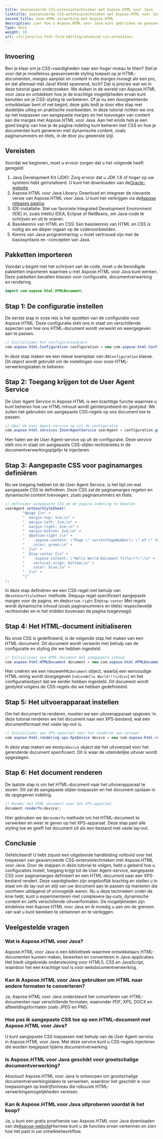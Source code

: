 ```yaml
---
title: Geavanceerde CSS-extensietechnieken met Aspose.HTML voor Java
linktitle: Geavanceerde CSS-extensietechnieken met Aspose.HTML voor Java
second_title: Java HTML-verwerking met Aspose.HTML
description: Leer hoe u Aspose.HTML voor Java kunt gebruiken om geavanceerde CSS-technieken toe te passen, waaronder aangepaste paginamarges en dynamische content. Een gedetailleerde, praktische tutorial voor ontwikkelaars.
type: docs
weight: 10
url: /nl/java/css-html-form-editing/advanced-css-extension/
---
```

## Invoering
Ben je klaar om je CSS-vaardigheden naar een hoger niveau te tillen? Stel je voor dat je moeiteloos geavanceerde styling toepast op je HTML-documenten, marges aanpast en content in die marges invoegt als een pro, en dat allemaal met Java! Klinkt spannend, toch? Dat is precies wat we in deze tutorial gaan onderzoeken. We duiken in de wereld van Aspose.HTML voor Java en ontdekken hoe je de krachtige mogelijkheden ervan kunt benutten om je CSS-styling te verbeteren. Of je nu een doorgewinterde ontwikkelaar bent of net begint, deze gids leidt je door elke stap met duidelijke uitleg en praktische voorbeelden.
In deze tutorial richten we ons op het toepassen van aangepaste marges en het toevoegen van content aan die marges met Aspose.HTML voor Java. Aan het einde heb je een goed begrip van hoe je de pagina-indeling kunt beheren met CSS en hoe je documenten kunt genereren met dynamische content, zoals paginanummers en titels, in de door jou gewenste stijl.
## Vereisten
Voordat we beginnen, moet u ervoor zorgen dat u het volgende heeft geregeld:
1. Java Development Kit (JDK): Zorg ervoor dat u JDK 1.8 of hoger op uw systeem hebt geïnstalleerd. U kunt het downloaden van de[Oracle-website](https://www.oracle.com/java/technologies/javase-jdk11-downloads.html).
2.  Aspose.HTML voor Java Library: Download en integreer de nieuwste versie van Aspose.HTML voor Java. U kunt het verkrijgen via de[Aspose releases pagina](https://releases.aspose.com/html/java/).
3. IDE-installatie: Stel uw favoriete Integrated Development Environment (IDE) in, zoals IntelliJ IDEA, Eclipse of NetBeans, om Java-code te schrijven en uit te voeren.
4. Basiskennis van HTML en CSS: Een basiskennis van HTML en CSS is nuttig als we dieper ingaan op de codevoorbeelden.
5. Kennis van Java-programmering: u moet vertrouwd zijn met de basissyntaxis en -concepten van Java.
## Pakketten importeren
Voordat u begint met het schrijven van de code, moet u de benodigde pakketten importeren waarmee u met Aspose.HTML voor Java kunt werken. Deze pakketten bevatten klassen voor configuratie, documentverwerking en rendering.
```java
import com.aspose.html.HTMLDocument;
```
## Stap 1: De configuratie instellen
De eerste stap in onze reis is het opzetten van de configuratie voor Aspose.HTML. Deze configuratie stelt ons in staat om verschillende aspecten van hoe ons HTML-document wordt verwerkt en weergegeven aan te passen.
```java
// Initialiseer het configuratieobject
com.aspose.html.Configuration configuration = new com.aspose.html.Configuration();
```
 In deze stap maken we een nieuw exemplaar van de`Configuration` klasse. Dit object wordt gebruikt om de instellingen voor onze HTML-verwerkingstaken te beheren.
## Stap 2: Toegang krijgen tot de User Agent Service
De User Agent Service in Aspose.HTML is een krachtige functie waarmee u kunt beheren hoe uw HTML-inhoud wordt geïnterpreteerd en gestyled. We zullen het gebruiken om aangepaste CSS-regels op ons document toe te passen.
```java
// Haal de User Agent-service op uit de configuratie
com.aspose.html.services.IUserAgentService userAgent = configuration.getService(com.aspose.html.services.IUserAgentService.class);
```
Hier halen we de User Agent-service op uit de configuratie. Deze service stelt ons in staat om aangepaste CSS-stijlen rechtstreeks in de documentverwerkingspijplijn te injecteren.
## Stap 3: Aangepaste CSS voor paginamarges definiëren
Nu we toegang hebben tot de User Agent Service, is het tijd om wat aangepaste CSS te definiëren. Deze CSS zal de paginamarges regelen en dynamische content toevoegen, zoals paginanummers en titels.
```java
// Definieer aangepaste CSS om de pagina-indeling te bepalen
userAgent.setUserStyleSheet(
        "@page {\n" +
        "  margin-top: 1cm;\n" +
        "  margin-left: 2cm;\n" +
        "  margin-right: 2cm;\n" +
        "  margin-bottom: 2cm;\n" +
        "  @bottom-right {\n" +
        "    -aspose-content: \"Page \" currentPageNumber() \" of \" totalPagesNumber();\n" +
        "    color: green;\n" +
        "  }\n" +
        "  @top-center {\n" +
        "    -aspose-content: \"Hello World Document Title!!!\";\n" +
        "    vertical-align: bottom;\n" +
        "    color: blue;\n" +
        "  }\n" +
        "}"
);
```
 In deze stap definiëren we een CSS-regel met behulp van de`setUserStyleSheet` methode. De`@page` regel specificeert aangepaste marges voor de pagina, en de`@bottom-right` En`@top-center` Met regels wordt dynamische inhoud (zoals paginanummers en titels) respectievelijk rechtsonder en in het midden bovenaan de pagina toegevoegd.
## Stap 4: Het HTML-document initialiseren
Nu onze CSS is gedefinieerd, is de volgende stap het maken van een HTML-document. Dit document wordt verwerkt met behulp van de configuratie en styling die we hebben ingesteld.
```java
// Initialiseer een HTML-document met aangepaste inhoud
com.aspose.html.HTMLDocument document = new com.aspose.html.HTMLDocument("<div>Hello World!!!</div>", ".", configuration);
```
 Hier creëren we een nieuwe`HTMLDocument` object, waarbij een eenvoudige HTML-string wordt doorgegeven (`<div>Hello World!!!</div>`) en het configuratieobject dat we eerder hebben ingesteld. Dit document wordt gestyled volgens de CSS-regels die we hebben gedefinieerd.
## Stap 5: Het uitvoerapparaat instellen
Om het document te renderen, moeten we een uitvoerapparaat opgeven. In deze tutorial renderen we het document naar een XPS-bestand, wat een documentformaat met vaste lay-out is.
```java
// Initialiseer een XPS-apparaat voor het renderen van uitvoer
com.aspose.html.rendering.xps.XpsDevice device = new com.aspose.html.rendering.xps.XpsDevice("output/output.xps");
```
 In deze stap maken we een`XpsDevice` object dat het uitvoerpad voor het gerenderde document specificeert. Dit is waar de uiteindelijke uitvoer wordt opgeslagen.
## Stap 6: Het document renderen
De laatste stap is om het HTML-document naar het uitvoerapparaat te sturen. Dit zal de aangepaste stijlen toepassen en het document opslaan in de opgegeven indeling.
```java
// Render het HTML-document naar het XPS-apparaat
document.renderTo(device);
```
 Hier gebruiken we de`renderTo` methode om het HTML-document te verwerken en weer te geven op het XPS-apparaat. Deze stap past alle styling toe en geeft het document uit als een bestand met vaste lay-out.
## Conclusie
Gefeliciteerd! U hebt zojuist een uitgebreide handleiding voltooid over het toepassen van geavanceerde CSS-extensietechnieken met Aspose.HTML voor Java. Door de stappen in deze tutorial te volgen, hebt u geleerd hoe u configuraties instelt, toegang krijgt tot de User Agent-service, aangepaste CSS voor paginamarges definieert en een HTML-document naar een XPS-bestand rendert. Deze vaardigheden zijn ongelooflijk krachtig en stellen u in staat om de lay-out en stijl van uw document aan te passen op manieren die voorheen uitdagend of onmogelijk waren. 
Nu u deze technieken onder de knie hebt, kunt u experimenteren met complexere lay-outs, dynamische content en zelfs verschillende uitvoerformaten. De mogelijkheden zijn eindeloos met Aspose.HTML voor Java en ik moedig u aan om de grenzen van wat u kunt bereiken te verkennen en te verleggen.
## Veelgestelde vragen
### Wat is Aspose.HTML voor Java?
Aspose.HTML voor Java is een bibliotheek waarmee ontwikkelaars HTML-documenten kunnen maken, bewerken en converteren in Java-applicaties. Het biedt uitgebreide ondersteuning voor HTML5, CSS en JavaScript, waardoor het een krachtige tool is voor webdocumentverwerking.
### Kan ik Aspose.HTML voor Java gebruiken om HTML naar andere formaten te converteren?
Ja, Aspose.HTML voor Java ondersteunt het converteren van HTML-documenten naar verschillende formaten, waaronder PDF, XPS, DOCX en afbeeldingsformaten zoals JPEG en PNG.
### Hoe pas ik aangepaste CSS toe op een HTML-document met Aspose.HTML voor Java?
U kunt aangepaste CSS toepassen met behulp van de User Agent-service in Aspose.HTML voor Java. Met deze service kunt u CSS-regels injecteren die worden toegepast tijdens documentverwerking.
### Is Aspose.HTML voor Java geschikt voor grootschalige documentverwerking?
Absoluut! Aspose.HTML voor Java is ontworpen om grootschalige documentverwerkingstaken te verwerken, waardoor het geschikt is voor toepassingen op bedrijfsniveau die robuuste HTML-verwerkingsmogelijkheden vereisen.
### Kan ik Aspose.HTML voor Java uitproberen voordat ik het koop?
Ja, u kunt een gratis proefversie van Aspose.HTML voor Java downloaden van de[Aspose-website](https://releases.aspose.com/html/java/)Hiermee kunt u de functies ervan verkennen en zien hoe het past in uw ontwikkelworkflow.